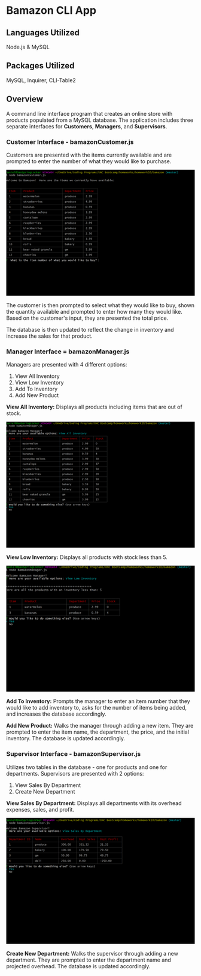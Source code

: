 # Bamazon CLI App

## Languages Utilized

Node.js & MySQL

## Packages Utilized

MySQL, Inquirer, CLI-Table2

## Overview

A command line interface program that creates an online store with products populated from a MySQL database. The application includes three separate interfaces for **Customers**, **Managers**, and **Supervisors**. 

### Customer Interface - bamazonCustomer.js

Customers are presented with the items currently available and are prompted to enter the number of what they would like to purchase. 

![Customer Products Display](./assets/images/screenshot1.jpg)

The customer is then prompted to select what they would like to buy, shown the quantity available and prompted to enter how many they would like. Based on the customer's input, they are presented the total price. 

The database is then updated to reflect the change in inventory and increase the sales for that product.  

### Manager Interface = bamazonManager.js

Managers are presented with 4 different options: 
1. View All Inventory
2. View Low Inventory
3. Add To Inventory
4. Add New Product

**View All Inventory:**
Displays all products including items that are out of stock.  

![Manager View All Inventory Display](./assets/images/screenshot2.jpg)

**View Low Inventory:**
Displays all products with stock less than 5.

![Manager View Low Inventory Display](./assets/images/screenshot3.jpg)

**Add To Inventory:**
Prompts the manager to enter an item number that they would like to add inventory to, asks for the number of items being added, and increases the database accordingly.  

**Add New Product:**
Walks the manager through adding a new item. They are prompted to enter the item name, the department, the price, and the initial inventory. The database is updated accordingly.  

### Supervisor Interface - bamazonSupervisor.js

Utilizes two tables in the database - one for products and one for departments.  Supervisors are presented with 2 options:
1. View Sales By Department
2. Create New Department

**View Sales By Department:**
Displays all departments with its overhead expenses, sales, and profit. 

![Supervisor View Sales by Department Display](./assets/images/screenshot4.jpg)

**Create New Department:**
Walks the supervisor through adding a new department. They are prompted to enter the department name and projected overhead. The database is updated accordingly. 